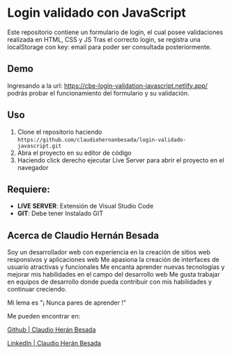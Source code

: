 # Login validado con JavaScript
Este repositorio contiene un formulario de login, el cual posee validaciones realizada en HTML, CSS y JS
Tras el correcto login, se registra una localStorage con key: email para poder ser consultada posteriormente.

## Demo
Ingresando a la url: <a href="https://cbe-login-validation-javascript.netlify.app/" target="_blank">https://cbe-login-validation-javascript.netlify.app/</a> podrás probar el funcionamiento del formulario y su validación.

## Uso

1.  Clone el repositorio haciendo `https://github.com/claudiohernanbesada/login-validado-javascript.git`
2.  Abra el proyecto en su editor de código
3.  Haciendo click derecho ejecutar Live Server para abrir el proyecto en el navegador

## Requiere:

-   **LIVE SERVER**: Extensión de Visual Studio Code
-   **GIT**: Debe tener Instalado GIT

## Acerca de Claudio Hernán Besada
Soy un desarrollador web con experiencia en la creación de sitios web responsivos y aplicaciones web
Me apasiona la creación de interfaces de usuario atractivas y funcionales
Me encanta aprender nuevas tecnologías y mejorar mis habilidades en el campo del desarrollo web
Me gusta trabajar en equipos de desarrollo donde pueda contribuir con mis habilidades y continuar creciendo.

Mi lema es "¡ Nunca pares de aprender !"


Me pueden encontrar en:

[Github | Claudio Herán Besada](https://github.com/claudiohernanbesada)

[LinkedIn | Claudio Herán Besada](https://www.linkedin.com/in/claudiohernanbesada/)